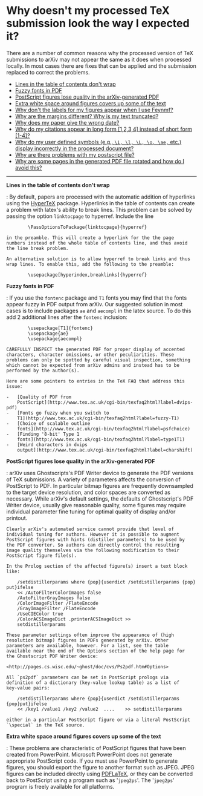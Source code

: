 Why doesn't my processed TeX submission look the way I expected it?
===================================================================

There are a number of common reasons why the processed version of TeX
submissions to arXiv may not appear the same as it does when processed
locally. In most cases there are fixes that can be applied and the
submission replaced to correct the problems.

-   [Lines in the table of contents don't wrap](#toc_links)
-   [Fuzzy fonts in PDF](#fuzzy_pdf)
-   [PostScript figures lose quality in the arXiv-generated
    PDF](#distiller_params)
-   [Extra white space around figures covers up some of the
    text](#powerpoint)
-   [Why don't the labels for my figures appear when I use
    Feynmf?](feynmf#nolabel)
-   [Why are the margins different? Why is my text truncated?](dvips)
-   [Why does my paper give the wrong date?](today)
-   [Why do my citations appear in long form \[1,2,3,4\] instead of
    short form \[1-4\]?](citelinks)
-   [Why do my user defined symbols (e.g., `\i, \l, \L, \o, \ae,` etc.)
    display incorrectly in the processed document?](pd1enc)
-   [Why are there problems with my postscript file?](/help/faq/psbad)
-   [Why are some pages in the generated PDF file rotated and how do I
    avoid this?](/help/faq/pdfrotate)

------------------------------------------------------------------------

  

<span id="toc_links"></span>**Lines in the table of contents don't wrap**

:   By default, papers are processed with the automatic addition of
    hyperlinks using the [HyperTeX](http://arxiv.org/hypertex) package.
    Hyperlinks in the table of contents can create a problem with
    latex's ability to break lines. This problem can be solved by
    passing the option `linktocpage` to hyperref. Include the line

            \PassOptionsToPackage{linktocpage}{hyperref}

    in the preamble. This will create a hyperlink for the the page
    numbers instead of the whole table of contents line, and thus avoid
    the line break problem.

    An alternative solution is to allow hyperref to break links and thus
    wrap lines. To enable this, add the following to the preamble:

            \usepackage[hyperindex,breaklinks]{hyperref}

      

<span id="fuzzy_pdf"></span>**Fuzzy fonts in PDF**

:   If you use the `fontenc` package and `T1` fonts you may find that
    the fonts appear fuzzy in PDF output from arXiv. Our suggested
    solution in most cases is to include packages `ae` and `aecompl` in
    the latex source. To do this add 2 additional lines after the
    `fontenc` inclusion:

            \usepackage[T1]{fontenc}
            \usepackage{ae}
            \usepackage{aecompl}

    CAREFULLY INSPECT the generated PDF for proper display of accented
    characters, character omissions, or other peculiarities. These
    problems can only be spotted by careful visual inspection, something
    which cannot be expected from arXiv admins and instead has to be
    performed by the author(s).

    Here are some pointers to entries in the TeX FAQ that address this
    issue:

    -   [Quality of PDF from
        PostScript](http://www.tex.ac.uk/cgi-bin/texfaq2html?label=dvips-pdf)
    -   [Fonts go fuzzy when you switch to
        T1](http://www.tex.ac.uk/cgi-bin/texfaq2html?label=fuzzy-T1)
    -   [Choice of scalable outline
        fonts](http://www.tex.ac.uk/cgi-bin/texfaq2html?label=psfchoice)
    -   [Finding '8-bit' Type 1
        fonts](http://www.tex.ac.uk/cgi-bin/texfaq2html?label=type1T1)
    -   [Weird characters in dvips
        output](http://www.tex.ac.uk/cgi-bin/texfaq2html?label=charshift)

      

<span id="distiller_params"></span>**PostScript figures lose quality in the arXiv-generated PDF**

:   arXiv uses Ghostscripts's PDF Writer device to generate the PDF
    versions of TeX submissions. A variety of parameters affects the
    conversion of PostScript to PDF. In particular bitmap figures are
    frequently downsampled to the target device resolution, and color
    spaces are converted as necessary. While arXiv's default settings,
    the defaults of Ghostscript's PDF Writer device, usually give
    reasonable quality, some figures may require individual parameter
    fine tuning for optimal quality of display and/or printout.

    Clearly arXiv's automated service cannot provide that level of
    individual tuning for authors. However it is possible to augment
    PostScript figures with hints (distiller parameters) to be used by
    the PDF converter. So authors can directly control the resulting
    image quality themselves via the following modification to their
    PostScript figure file(s).

    In the Prolog section of the affected figure(s) insert a text block
    like:

        /setdistillerparams where {pop}{userdict /setdistillerparams {pop} put}ifelse
        << /AutoFilterColorImages false
        /AutoFilterGrayImages false
        /ColorImageFilter /FlateEncode
        /GrayImageFilter /FlateEncode
        /UseCIEColor true
        /ColorACSImageDict .printerACSImageDict >>
        setdistillerparams

    These parameter settings often improve the appearance of (high
    resolution bitmap) figures in PDFs generated by arXiv. Other
    parameters are available, however. For a list, see the table
    available near the end of the Options section of the help page for
    the Ghostscript PDF Writer device:

    <http://pages.cs.wisc.edu/~ghost/doc/cvs/Ps2pdf.htm#Options>

    All `ps2pdf` parameters can be set in PostScript prologs via
    definition of a dictionary (key-value lookup table) as a list of
    key-value pairs:

        /setdistillerparams where {pop}{userdict /setdistillerparams {pop}put}ifelse
        << /key1 /value1 /key2 /value2  ....    >> setdistillerparams

    either in a particular PostScript figure or via a literal PostScript
    `\special` in the TeX source.

<span id="powerpoint"></span>**Extra white space around figures covers up some of the text**

:   These problems are characteristic of PostScript figures that have
    been created from PowerPoint. Microsoft PowerPoint does not generate
    appropriate PostScript code. If you must use PowerPoint to generate
    figures, you should export the figure to another format such as
    JPEG. JPEG figures can be included directly using
    [PDFLaTeX](http://arxiv.org/help/submit_tex#pdflatex), or they can
    be converted back to PostScript using a program such as '`jpeg2ps`'.
    The '`jpeg2ps`' program is freely available for all platforms.
